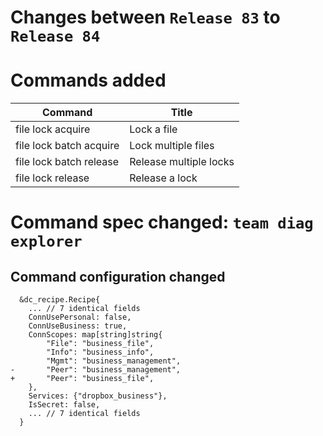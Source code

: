# Changes between `Release 83` to `Release 84`

# Commands added

| Command                 | Title                  |
|-------------------------|------------------------|
| file lock acquire       | Lock a file            |
| file lock batch acquire | Lock multiple files    |
| file lock batch release | Release multiple locks |
| file lock release       | Release a lock         |

# Command spec changed: `team diag explorer`

## Command configuration changed

```
  &dc_recipe.Recipe{
  	... // 7 identical fields
  	ConnUsePersonal: false,
  	ConnUseBusiness: true,
  	ConnScopes: map[string]string{
  		"File": "business_file",
  		"Info": "business_info",
  		"Mgmt": "business_management",
- 		"Peer": "business_management",
+ 		"Peer": "business_file",
  	},
  	Services: {"dropbox_business"},
  	IsSecret: false,
  	... // 7 identical fields
  }
```
